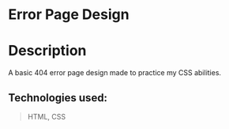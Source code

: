 # Error Page Design

# Description

A basic 404 error page design made to practice my CSS abilities.

## Technologies used:
 
 > HTML, CSS
